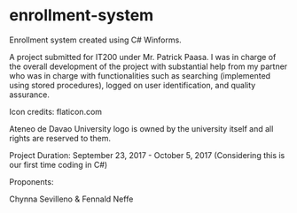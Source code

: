 # enrollment-system
Enrollment system created using C# Winforms.

A project submitted for IT200 under Mr. Patrick Paasa. I was in charge of the overall development of the project with substantial help from my partner who was in charge with functionalities such as searching (implemented using stored procedures), logged on user identification, and quality assurance.


Icon credits: flaticon.com


Ateneo de Davao University logo is owned by the university itself and 
all rights are reserved to them.


Project Duration: September 23, 2017 - October 5, 2017 (Considering this is our first time coding in C#)


Proponents:

Chynna Sevilleno & Fennald Neffe
